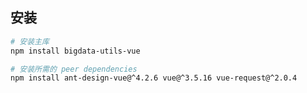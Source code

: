 <!--
 * @Author: TuXunJia
 * @Date: 2025-06-12 12:15:10
 * @LastEditors: TuXunJia
 * @LastEditTime: 2025-06-12 12:15:11
-->
## 安装

```bash
# 安装主库
npm install bigdata-utils-vue

# 安装所需的 peer dependencies
npm install ant-design-vue@^4.2.6 vue@^3.5.16 vue-request@^2.0.4
```
